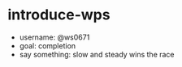 # introduce-wps


- username: @ws0671
- goal: completion
- say something: slow and steady wins the race
